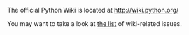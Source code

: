 The official Python Wiki is located at http://wiki.python.org/

You may want to take a look at  [the list](http://code.google.com/p/pydotorg/issues/list?q=label:Area-Wiki) of wiki-related issues.